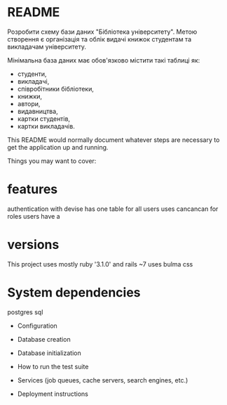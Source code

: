 # README

Розробити схему бази даних "Бібліотека університету".
Метою створення є організація та облік видачі книжок студентам та викладачам університету.

Мінімальна база даних має обов'язково містити такі таблиці як:
- студенти,
- викладачі,
- співробітники бібліотеки,
- книжки,
- автори,
- видавництва,
- картки студентів,
- картки викладачів.

This README would normally document whatever steps are necessary to get the
application up and running.

Things you may want to cover:

# features
authentication with devise
has one table for all users
uses cancancan for roles
users have a 

# versions
This project uses mostly ruby '3.1.0' and rails ~7
uses bulma css


# System dependencies
postgres sql

* Configuration

* Database creation

* Database initialization

* How to run the test suite

* Services (job queues, cache servers, search engines, etc.)

* Deployment instructions

